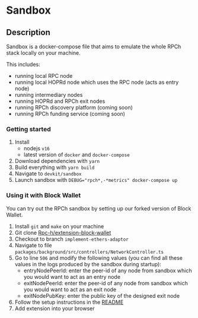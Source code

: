 # Sandbox

## Description

Sandbox is a docker-compose file that aims to emulate the whole RPCh stack locally on your machine.

This includes:

- running local RPC node
- running local HOPRd node which uses the RPC node (acts as entry node)
- running intermediary nodes
- running HOPRd and RPCh exit nodes
- running RPCh discovery platform (coming soon)
- running RPCh funding service (coming soon)

### Getting started

1. Install
   - nodejs `v16`
   - latest version of `docker` and `docker-compose`
2. Download dependencies with `yarn`
3. Build everything with `yarn build`
4. Navigate to `devkit/sandbox`
5. Launch sandbox with `DEBUG="rpch*,-*metrics" docker-compose up`

### Using it with Block Wallet

You can try out the RPCh sandbox by setting up our forked version of Block Wallet.

1. Install `git` and `make` on your machine
2. Git clone [Rpc-h/extension-block-wallet](https://github.com/Rpc-h/extension-block-wallet)
3. Checkout to branch `implement-ethers-adaptor`
4. Navigate to file `packages/background/src/controllers/NetworkController.ts`
5. Go to line `506` and modify the following values (you can find all these values in the logs produced by the sandbox during startup):
   - entryNodePeerId: enter the peer-id of any node from sandbox which you would want to act as an entry node
   - exitNodePeerId: enter the peer-id of any node from sandbox which you would want to act as an exit node
   - exitNodePubKey: enter the public key of the designed exit node
6. Follow the setup instructions in the [README](https://github.com/Rpc-h/extension-block-wallet/tree/implement-ethers-adaptor#getting-started)
7. Add extension into your browser
